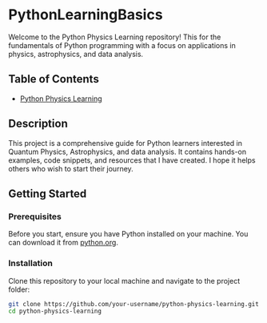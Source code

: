 # PythonLearningBasics

Welcome to the Python Physics Learning repository! This for the fundamentals of Python programming with a focus on applications in physics, astrophysics, and data analysis.

## Table of Contents

- [Python Physics Learning](#python-physics-learning)

## Description

This project is a comprehensive guide for Python learners interested in Quantum Physics, Astrophysics, and data analysis. It contains hands-on examples, code snippets, and resources that I have created. I hope it helps others who wish to start their journey.

## Getting Started

### Prerequisites

Before you start, ensure you have Python installed on your machine. You can download it from [python.org](https://www.python.org/).

### Installation

Clone this repository to your local machine and navigate to the project folder:

```bash
git clone https://github.com/your-username/python-physics-learning.git
cd python-physics-learning
